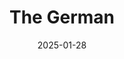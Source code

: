 ---
title: The German
fulltitle: The German

date: 2025-01-28

tags:
- 2025
characters:
- tzipora
- cobian
categories:
- sketch
keywords:
- 2025

rgb: 231, 82, 100

url: /stories/german/
image: /images/fullres/german.jpg
caption:  Tzipora likes foreigners.
---